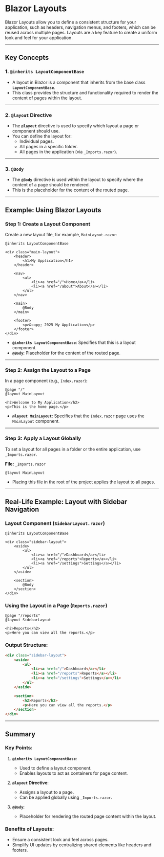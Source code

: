 # Blazor Layouts

Blazor Layouts allow you to define a consistent structure for your application, such as headers, navigation menus, and footers, which can be reused across multiple pages. Layouts are a key feature to create a uniform look and feel for your application.

---

## Key Concepts

### 1. **`@inherits LayoutComponentBase`**
- A layout in Blazor is a component that inherits from the base class **`LayoutComponentBase`**.
- This class provides the structure and functionality required to render the content of pages within the layout.

---

### 2. **`@layout` Directive**
- The **`@layout`** directive is used to specify which layout a page or component should use.
- You can define the layout for:
  - Individual pages.
  - All pages in a specific folder.
  - All pages in the application (via `_Imports.razor`).

---

### 3. **`@Body`**
- The **`@Body`** directive is used within the layout to specify where the content of a page should be rendered.
- This is the placeholder for the content of the routed page.

---

## Example: Using Blazor Layouts

### Step 1: Create a Layout Component

Create a new layout file, for example, `MainLayout.razor`:

```razor
@inherits LayoutComponentBase

<div class="main-layout">
    <header>
        <h1>My Application</h1>
    </header>

    <nav>
        <ul>
            <li><a href="/">Home</a></li>
            <li><a href="/about">About</a></li>
        </ul>
    </nav>

    <main>
        @Body
    </main>

    <footer>
        <p>&copy; 2025 My Application</p>
    </footer>
</div>
```

- **`@inherits LayoutComponentBase`**: Specifies that this is a layout component.
- **`@Body`**: Placeholder for the content of the routed page.

---

### Step 2: Assign the Layout to a Page

In a page component (e.g., `Index.razor`):

```razor
@page "/"
@layout MainLayout

<h2>Welcome to My Application</h2>
<p>This is the home page.</p>
```

- **`@layout MainLayout`**: Specifies that the `Index.razor` page uses the `MainLayout` component.

---

### Step 3: Apply a Layout Globally

To set a layout for all pages in a folder or the entire application, use `_Imports.razor`.

**File:** `_Imports.razor`
```razor
@layout MainLayout
```

- Placing this file in the root of the project applies the layout to all pages.

---

## Real-Life Example: Layout with Sidebar Navigation

### Layout Component (`SidebarLayout.razor`)
```razor
@inherits LayoutComponentBase

<div class="sidebar-layout">
    <aside>
        <ul>
            <li><a href="/">Dashboard</a></li>
            <li><a href="/reports">Reports</a></li>
            <li><a href="/settings">Settings</a></li>
        </ul>
    </aside>

    <section>
        @Body
    </section>
</div>
```

### Using the Layout in a Page (`Reports.razor`)
```razor
@page "/reports"
@layout SidebarLayout

<h2>Reports</h2>
<p>Here you can view all the reports.</p>
```

### Output Structure:
```html
<div class="sidebar-layout">
    <aside>
        <ul>
            <li><a href="/">Dashboard</a></li>
            <li><a href="/reports">Reports</a></li>
            <li><a href="/settings">Settings</a></li>
        </ul>
    </aside>

    <section>
        <h2>Reports</h2>
        <p>Here you can view all the reports.</p>
    </section>
</div>
```

---

## Summary

### Key Points:
1. **`@inherits LayoutComponentBase`**:
   - Used to define a layout component.
   - Enables layouts to act as containers for page content.

2. **`@layout` Directive**:
   - Assigns a layout to a page.
   - Can be applied globally using `_Imports.razor`.

3. **`@Body`**:
   - Placeholder for rendering the routed page content within the layout.

### Benefits of Layouts:
- Ensure a consistent look and feel across pages.
- Simplify UI updates by centralizing shared elements like headers and footers.

